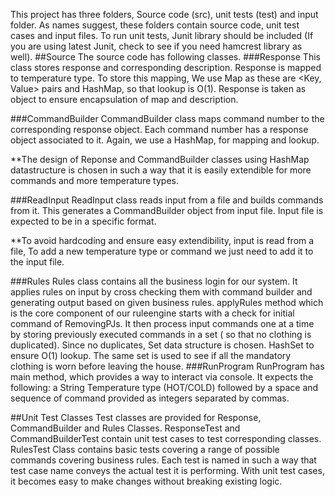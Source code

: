 This project has three folders, Source code (src), unit tests (test) and input folder. As names suggest, these folders contain source code, unit test cases and input files.
To run unit tests, Junit library should be included (If you are using latest Junit, check to see if you need hamcrest library as well).
##Source
The source code has following classes. 
###Response
This class stores response and corresponding description. Response is mapped to temperature type. To store this mapping, We use Map as these are <Key, Value> pairs and HashMap, so that lookup is O(1). Response is taken as object to ensure encapsulation of map and description. 

###CommandBuilder
CommandBuilder class maps command number to the corresponding response object.  Each command number has a response object associated to it. Again, we use a HashMap, for mapping and lookup.

**The design of Reponse and CommandBuilder classes using HashMap datastructure is chosen in such a way that it is easily extendible for more commands and more temperature types.

###ReadInput
ReadInput class reads input from a file and builds commands from it. This generates a CommandBuilder object from input file. Input file is expected to be in a specific format.

**To avoid hardcoding and ensure easy extendibility, input is read from a file, To add a new temperature type or command we just need to add it to the input file. 

###Rules
Rules class contains all the business login for our system. It applies rules on input by cross checking them with command builder and generating output based on given business rules. applyRules method which is the core component of our ruleengine starts with a check for initial command of RemovingPJs. It then process input commands one at a time by storing previously executed commands in a set ( so that no clothing is duplicated). Since no duplicates, Set data structure is chosen. HashSet to ensure O(1) lookup. The same set is used to see if all the mandatory clothing is worn before leaving the house.
###RunProgram
RunProgram has main method, which provides a way to interact via console. It expects the following: a String Temperature type (HOT/COLD) followed by a space and sequence of command provided as integers separated by commas.



##Unit Test Classes
Test classes are provided for Response, CommandBuilder and Rules Classes. ResponseTest and CommandBuilderTest contain unit test cases to test corresponding classes. 
RulesTest Class contains basic tests covering a range of possible commands covering business rules. Each test is named in such a way that test case name conveys the actual test it is performing. With unit test cases, it becomes easy to make changes without breaking existing logic.


